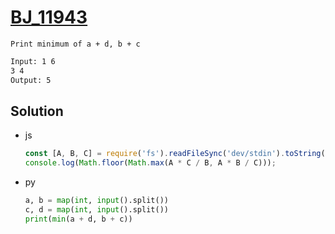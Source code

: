 # [BJ_11943](https://acmicpc.net/problem/11943)

```en
Print minimum of a + d, b + c
```

```txt
Input: 1 6
3 4
Output: 5
```

## Solution

* js

  ```js
  const [A, B, C] = require('fs').readFileSync('dev/stdin').toString().split(' ').map(x=>+x);
  console.log(Math.floor(Math.max(A * C / B, A * B / C)));
  ```

* py

  ```py
  a, b = map(int, input().split())
  c, d = map(int, input().split())
  print(min(a + d, b + c))
  ```
